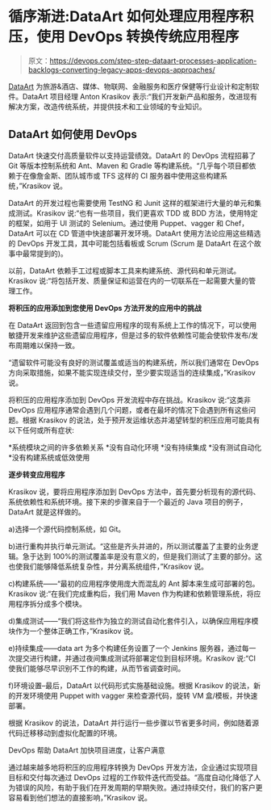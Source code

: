 # 循序渐进:DataArt 如何处理应用程序积压，使用 DevOps 转换传统应用程序

> 原文：<https://devops.com/step-step-dataart-processes-application-backlogs-converting-legacy-apps-devops-approaches/>

[DataArt](http://www.dataart.com/software-development-company) 为旅游&酒店、媒体、物联网、金融服务和医疗保健等行业设计和定制软件。DataArt 项目经理 Anton Krasikov 表示:“我们开发新产品和服务，改进现有解决方案，改造传统系统，并提供技术和工业领域的专业知识。

## DataArt 如何使用 DevOps

DataArt 快速交付高质量软件以支持运营绩效。DataArt 的 DevOps 流程招募了 Git 等版本控制系统和 Ant、Maven 和 Gradle 等构建系统。“几乎每个项目都依赖于在像詹金斯、团队城市或 TFS 这样的 CI 服务器中使用这些构建系统，”Krasikov 说。

DataArt 的开发过程也需要使用 TestNG 和 Junit 这样的框架进行大量的单元和集成测试。Krasikov 说:“也有一些项目，我们更喜欢 TDD 或 BDD 方法，使用特定的框架，如用于 UI 测试的 Selenium。通过使用 Puppet、vagger 和 Chef，DataArt 可以在 CD 管道中快速部署开发环境。DataArt 使用方法论应用这些精选的 DevOps 开发工具，其中可能包括看板或 Scrum (Scrum 是 DataArt 在这个故事中最常提到的)。

以前，DataArt 依赖手工过程或脚本工具来构建系统、源代码和单元测试。Krasikov 说:“将包括开发、质量保证和运营在内的一切联系在一起需要大量的管理工作。

**将积压的应用添加到您使用 DevOps 方法开发的应用中的挑战**

在 DataArt 返回到包含一些遗留应用程序的现有系统上工作的情况下，可以使用敏捷开发来维护这些遗留应用程序，但是过多的软件依赖性可能会使软件发布/发布周期难以保持一致。

“遗留软件可能没有良好的测试覆盖或适当的构建系统，所以我们通常在 DevOps 方向采取措施，如果不能实现连续交付，至少要实现适当的连续集成，”Krasikov 说。

将积压的应用程序添加到 DevOps 开发流程中存在挑战。Krasikov 说:“这类非 DevOps 应用程序通常会遇到几个问题，或者在最坏的情况下会遇到所有这些问题。根据 Krasikov 的说法，处于预开发运维状态并渴望转型的积压应用可能具有以下任何或所有症状:

*系统模块之间的许多依赖关系
*没有自动化环境
*没有持续集成
*没有测试自动化
*没有构建系统或低效使用

**逐步转变应用程序**

Krasikov 说，要将应用程序添加到 DevOps 方法中，首先要分析现有的源代码、系统依赖性和系统环境。接下来的步骤来自于一个最近的 Java 项目的例子，DataArt 就是这样做的。

a)选择一个源代码控制系统，如 Git。

b)进行重构并执行单元测试。“这些是齐头并进的，所以测试覆盖了主要的业务逻辑。急于达到 100%的测试覆盖率是没有意义的，但是我们测试了主要的部分。这也使我们能够降低系统复杂性，并分离系统组件，”Krasikov 说。

c)构建系统——“最初的应用程序使用庞大而混乱的 Ant 脚本来生成可部署的包。Krasikov 说:“在我们完成重构后，我们用 Maven 作为构建和依赖管理系统，将应用程序拆分成多个模块。

d)集成测试——“我们将这些作为独立的测试自动化套件引入，以确保应用程序模块作为一个整体正确工作，”Krasikov 说。

e)持续集成——data art 为多个构建任务设置了一个 Jenkins 服务器，通过每一次提交进行构建，并通过夜间集成测试将部署定位到目标环境。Krasikov 说:“CI 使我们能够尽早识别不工作的构建，从而节省调查时间。

f)环境设置–最后，DataArt 以代码形式实施基础设施。根据 Krasikov 的说法，新的开发环境使用 Puppet with vagger 来检查源代码，旋转 VM 盒/模板，并快速部署。

根据 Krasikov 的说法，DataArt 并行运行一些步骤以节省更多时间，例如随着源代码迁移移动到虚拟化配置的环境。

DevOps 帮助 DataArt 加快项目进度，让客户满意

通过越来越多地将积压的应用程序转换为 DevOps 开发方法，企业通过实现项目目标和交付每次通过 DevOps 过程的工作软件迭代而受益。“高度自动化降低了人为错误的风险，有助于我们在开发周期的早期失败。通过持续交付，我们的客户更容易看到他们想法的直接影响，”Krasikov 说。